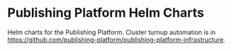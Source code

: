 # Publishing Platform Helm Charts
Helm charts for the Publishing Platform. Cluster turnup automation is in https://github.com/publishing-platform/publishing-platform-infrastructure.
